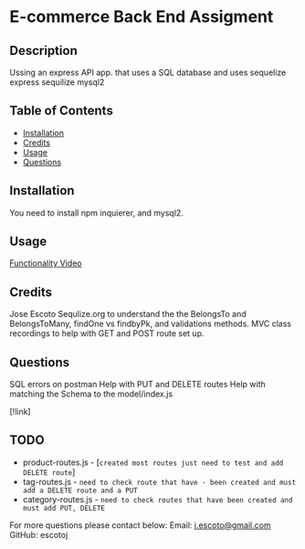 # E-commerce Back End Assigment
  ## Description
  Ussing an express API app. that uses a SQL database and uses sequelize
  express
  sequilize mysql2
  
  ## Table of Contents
  - [Installation](#Installation)
  - [Credits](#Credits)
  - [Usage](#Usage)
  - [Questions](#Questions)
  
  ## Installation
  You need to install npm inquierer, and mysql2.
  
  ## Usage
   [Functionality Video]()
  
  ## Credits
  Jose Escoto
  Sequlize.org to understand the the BelongsTo and BelongsToMany, findOne vs findbyPk, and validations methods.
  MVC class recordings to help with GET and POST route set up. 
  
  ## Questions
 SQL errors on postman
 Help with PUT and DELETE routes
 Help with matching the Schema to the model/index.js 
  

  [!link]

  ## TODO
  - product-routes.js - [`created most routes just need to test and add DELETE route`] 
  - tag-routes.js - `need to check route that have - been created and must add a DELETE route and a PUT`
  - category-routes.js - `need to check routes that have been created and must add PUT, DELETE`



  For more questions please contact below: 
  Email: j.escoto@gmail.com 
  GitHub: escotoj
